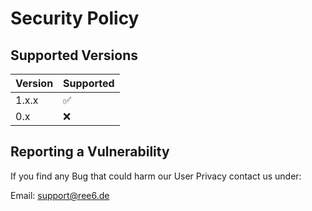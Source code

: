 # Security Policy

## Supported Versions

| Version | Supported          |
| ------- | ------------------ |
| 1.x.x   | :white_check_mark: |
| 0.x     | :x:                |

## Reporting a Vulnerability

If you find any Bug that could harm our User Privacy contact us under:

Email: support@ree6.de
